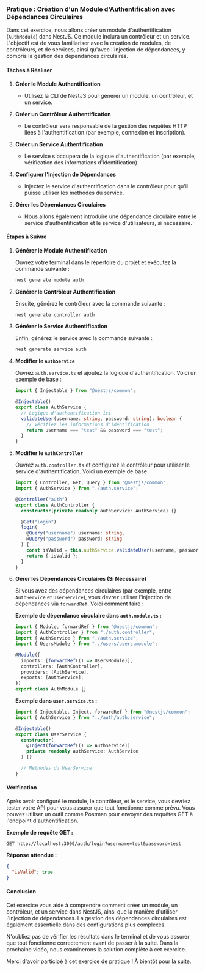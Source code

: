 ### Pratique : Création d'un Module d'Authentification avec Dépendances Circulaires

Dans cet exercice, nous allons créer un module d'authentification (`AuthModule`) dans NestJS. Ce module inclura un contrôleur et un service. L'objectif est de vous familiariser avec la création de modules, de contrôleurs, et de services, ainsi qu'avec l'injection de dépendances, y compris la gestion des dépendances circulaires.

#### Tâches à Réaliser

1. **Créer le Module Authentification**

   - Utilisez la CLI de NestJS pour générer un module, un contrôleur, et un service.

2. **Créer un Contrôleur Authentification**

   - Le contrôleur sera responsable de la gestion des requêtes HTTP liées à l'authentification (par exemple, connexion et inscription).

3. **Créer un Service Authentification**

   - Le service s'occupera de la logique d'authentification (par exemple, vérification des informations d'identification).

4. **Configurer l'Injection de Dépendances**

   - Injectez le service d'authentification dans le contrôleur pour qu'il puisse utiliser les méthodes du service.

5. **Gérer les Dépendances Circulaires**
   - Nous allons également introduire une dépendance circulaire entre le service d'authentification et le service d'utilisateurs, si nécessaire.

#### Étapes à Suivre

1. **Générer le Module Authentification**

   Ouvrez votre terminal dans le répertoire du projet et exécutez la commande suivante :

   ```bash
   nest generate module auth
   ```

2. **Générer le Contrôleur Authentification**

   Ensuite, générez le contrôleur avec la commande suivante :

   ```bash
   nest generate controller auth
   ```

3. **Générer le Service Authentification**

   Enfin, générez le service avec la commande suivante :

   ```bash
   nest generate service auth
   ```

4. **Modifier le `AuthService`**

   Ouvrez `auth.service.ts` et ajoutez la logique d'authentification. Voici un exemple de base :

   ```typescript
   import { Injectable } from "@nestjs/common";

   @Injectable()
   export class AuthService {
     // Logique d'authentification ici
     validateUser(username: string, password: string): boolean {
       // Vérifiez les informations d'identification
       return username === "test" && password === "test";
     }
   }
   ```

5. **Modifier le `AuthController`**

   Ouvrez `auth.controller.ts` et configurez le contrôleur pour utiliser le service d'authentification. Voici un exemple de base :

   ```typescript
   import { Controller, Get, Query } from "@nestjs/common";
   import { AuthService } from "./auth.service";

   @Controller("auth")
   export class AuthController {
     constructor(private readonly authService: AuthService) {}

     @Get("login")
     login(
       @Query("username") username: string,
       @Query("password") password: string
     ) {
       const isValid = this.authService.validateUser(username, password);
       return { isValid };
     }
   }
   ```

6. **Gérer les Dépendances Circulaires (Si Nécessaire)**

   Si vous avez des dépendances circulaires (par exemple, entre `AuthService` et `UserService`), vous devrez utiliser l'injection de dépendances via `forwardRef`. Voici comment faire :

   **Exemple de dépendance circulaire dans `auth.module.ts` :**

   ```typescript
   import { Module, forwardRef } from "@nestjs/common";
   import { AuthController } from "./auth.controller";
   import { AuthService } from "./auth.service";
   import { UsersModule } from "../users/users.module";

   @Module({
     imports: [forwardRef(() => UsersModule)],
     controllers: [AuthController],
     providers: [AuthService],
     exports: [AuthService],
   })
   export class AuthModule {}
   ```

   **Exemple dans `user.service.ts` :**

   ```typescript
   import { Injectable, Inject, forwardRef } from "@nestjs/common";
   import { AuthService } from "../auth/auth.service";

   @Injectable()
   export class UserService {
     constructor(
       @Inject(forwardRef(() => AuthService))
       private readonly authService: AuthService
     ) {}

     // Méthodes du UserService
   }
   ```

#### Vérification

Après avoir configuré le module, le contrôleur, et le service, vous devriez tester votre API pour vous assurer que tout fonctionne comme prévu. Vous pouvez utiliser un outil comme Postman pour envoyer des requêtes GET à l'endpoint d'authentification.

**Exemple de requête GET :**

```
GET http://localhost:3000/auth/login?username=test&password=test
```

**Réponse attendue :**

```json
{
  "isValid": true
}
```

#### Conclusion

Cet exercice vous aide à comprendre comment créer un module, un contrôleur, et un service dans NestJS, ainsi que la manière d'utiliser l'injection de dépendances. La gestion des dépendances circulaires est également essentielle dans des configurations plus complexes.

N'oubliez pas de vérifier les résultats dans le terminal et de vous assurer que tout fonctionne correctement avant de passer à la suite. Dans la prochaine vidéo, nous examinerons la solution complète à cet exercice.

Merci d'avoir participé à cet exercice de pratique ! À bientôt pour la suite.
